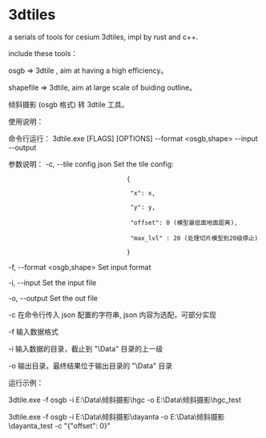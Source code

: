 # 3dtiles
a serials of tools for cesium 3dtiles, impl by rust and c++.

include these tools：

osgb => 3dtile , aim at having a high efficiency。

shapefile => 3dtile,  aim at large scale of buiding outline。

倾斜摄影 (osgb 格式) 转 3dtile 工具。

使用说明：

命令行运行： 
	3dtile.exe [FLAGS] [OPTIONS] --format <osgb,shape> --input <FILE> --output <FILE>

参数说明：
  -c, --tile config json <config>    Set the tile config:
	
                                     {
				     
                                      "x": x,
				      
                                      "y": y,
				      
                                      "offset": 0 (模型最低面地面距离),
				      
                                      "max_lvl" : 20 (处理切片模型到20级停止)
				      
                                     }
				     
  -f, --format <osgb,shape>          Set input format
  
  -i, --input <FILE>                 Set the input file
	
  -o, --output <FILE>                Set the out file


-c 在命令行传入 json 配置的字符串, json 内容为选配，可部分实现

-f 输入数据格式

-i 输入数据的目录，截止到 "\Data" 目录的上一级

-o 输出目录。最终结果位于输出目录的 "\Data" 目录


运行示例：

3dtile.exe -f osgb -i E:\Data\倾斜摄影\hgc -o E:\Data\倾斜摄影\hgc_test

3dtile.exe -f osgb -i E:\Data\倾斜摄影\dayanta -o E:\Data\倾斜摄影\dayanta_test -c "{\"offset\": 0}"

